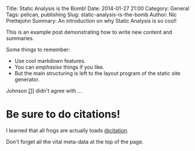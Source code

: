 Title: Static Analysis is the Bomb!
Date: 2014-01-27 21:00
Category: General
Tags: pelican, publishing
Slug: static-analysis-is-the-bomb
Author: Nic Prettejohn
Summary: An introduction on why Static Analysis is so cool!

This is an example post demonstrating how to write new content and summaries.

Some things to remember:
 * Use cool markdown features.
 * You can *emphasise* things if you like.
 * But the main structuring is left to the layout program of the static site 
generator.

Johnson [[1]][@Johnson2006] didn't agree with ...


Be sure to do citations!
========================
I learned that all frogs are actually toads [@citation][@a].

Don't forget all the vital meta-data at the top of the page.


[@a]: http://google.com/?q=Frogs+Are+Toads
[@Johnson2006]: http://dx.doi.org/10.1002/aris.201 "Data sharing in the sciences"
